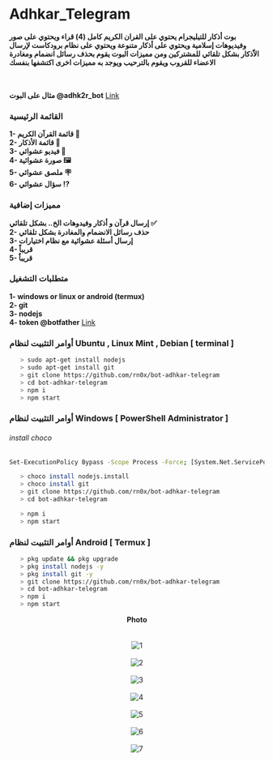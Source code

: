 # Adhkar_Telegram

<b>بوت أذكار للتيليجرام يحتوي على القران الكريم كامل (4) قراء ويحتوي على صور وفيديوهات إسلامية ويحتوي على أذكار متنوعة ويحتوي على نظام برودكاست لإرسال الاّذكار بشكل تلقائي للمشتركين ومن مميزات البوت يقوم بحذف رسائل انضمام ومغادرة الاعضاء للقروب ويقوم بالترحيب ويوجد به مميزات اخرى اكتشفها بنفسك  </b><br>
<br><br>

<b>مثال على البوت @adhk2r_bot</b> <a href="https://t.me/adhk2r_bot">Link</a><br>


 
### القائمة الرئيسية
<b>1- قائمة القرآن الكريم 📖 </b><br>
<b>2- قائمة الأذكار 📿</b><br>
<b>3- فيديو عشوائي 🎥</b><br>
<b> 4- صورة عشوائية 🖼️ </b><br>
<b> 5- ملصق عشوائي 🪧 </b><br>
<b> 6- سؤال عشوائي ⁉️ </b><br>



### مميزات إضافية
<b>إرسال قرآن و أذكار وفيدوهات الخ.. بشكل تلقائي ✅</b><br>
<b>2- حذف رسائل الانضمام والمغادرة بشكل تلقائي</b><br>
<b>3- إرسال أسئلة عشوائية مع نظام اختيارات </b><br>
<b>4- قريباً </b><br>
<b>5- قريباً </b><br>

### متطلبات التشغيل
<b>1- windows or linux or android (termux)</b><br>
<b>2- git</b><br>
<b>3- nodejs</b><br>
<b>4- token @botfather</b> <a href="https://t.me/botfather">Link</a><br>

### أوامر التثبيت لنظام Ubuntu , Linux Mint , Debian [ terminal ]


```bash
   > sudo apt-get install nodejs
   > sudo apt-get install git
   > git clone https://github.com/rn0x/bot-adhkar-telegram
   > cd bot-adhkar-telegram
   > npm i
   > npm start
```


 

### أوامر التثبيت لنظام Windows [ PowerShell Administrator ]

<h6>install choco</h6>

```bash
Set-ExecutionPolicy Bypass -Scope Process -Force; [System.Net.ServicePointManager]::SecurityProtocol = [System.Net.ServicePointManager]::SecurityProtocol -bor 3072; iex ((New-Object System.Net.WebClient).DownloadString('https://community.chocolatey.org/install.ps1'))

```

```bash
   > choco install nodejs.install
   > choco install git
   > git clone https://github.com/rn0x/bot-adhkar-telegram
   > cd bot-adhkar-telegram

   > npm i
   > npm start
```


### أوامر التثبيت لنظام Android [ Termux ]

```bash
   > pkg update && pkg upgrade
   > pkg install nodejs -y
   > pkg install git -y
   > git clone https://github.com/rn0x/bot-adhkar-telegram
   > cd bot-adhkar-telegram
   > npm i
   > npm start
```


<p align="center">
  <b>Photo</b><br>
  <br><br>
  <img src="/github/1.jpg" alt="1">
  <br><br>
  <img src="/github/2.jpg" alt="2">
  <br><br>
  <img src="/github/3.jpg" alt="3">
  <br><br>
  <img src="/github/4.jpg" alt="4">
  <br><br>
  <img src="/github/5.jpg" alt="5">
  <br><br>
  <img src="/github/6.jpg" alt="6">
  <br><br>
  <img src="/github/7.jpg" alt="7">
  <br><br>
</p>

